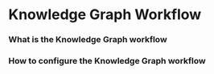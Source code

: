 # Knowledge Graph Workflow

### What is the Knowledge Graph workflow







### How to configure the Knowledge Graph workflow





